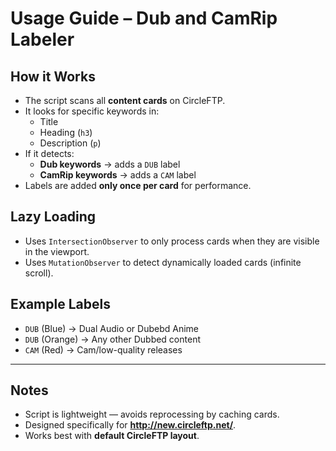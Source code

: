 # Usage Guide – Dub and CamRip Labeler

## How it Works
- The script scans all **content cards** on CircleFTP.
- It looks for specific keywords in:
  - Title
  - Heading (`h3`)
  - Description (`p`)
- If it detects:
  - **Dub keywords** → adds a `DUB` label
  - **CamRip keywords** → adds a `CAM` label
- Labels are added **only once per card** for performance.

## Lazy Loading
- Uses `IntersectionObserver` to only process cards when they are visible in the viewport.
- Uses `MutationObserver` to detect dynamically loaded cards (infinite scroll).

## Example Labels
- `DUB` (Blue) → Dual Audio or Dubebd Anime
- `DUB` (Orange) → Any other Dubbed content
- `CAM` (Red) → Cam/low-quality releases

---

## Notes
- Script is lightweight — avoids reprocessing by caching cards.
- Designed specifically for **http://new.circleftp.net/**.
- Works best with **default CircleFTP layout**.
